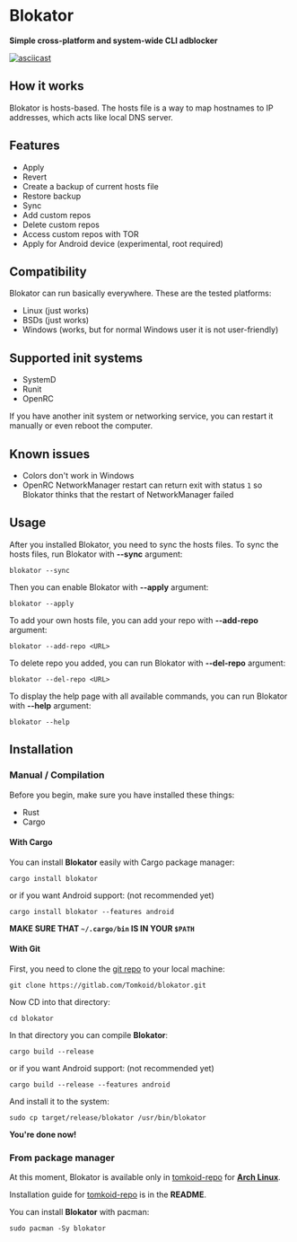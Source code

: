 # Blokator
**Simple cross-platform and system-wide CLI adblocker**

[![asciicast](https://asciinema.org/a/520298.svg)](https://asciinema.org/a/520298)

## How it works
Blokator is hosts-based. The hosts file is a way to map hostnames to IP addresses, which acts like local DNS server.

## Features
- Apply
- Revert
- Create a backup of current hosts file
- Restore backup
- Sync
- Add custom repos
- Delete custom repos
- Access custom repos with TOR
- Apply for Android device (experimental, root required)

## Compatibility
Blokator can run basically everywhere. These are the tested platforms:
- Linux (just works)
- BSDs (just works)
- Windows (works, but for normal Windows user it is not user-friendly)

## Supported init systems
- SystemD
- Runit
- OpenRC

If you have another init system or networking service, you can restart it manually or even reboot the computer.

## Known issues
- Colors don't work in Windows
- OpenRC NetworkManager restart can return exit with status `1` so Blokator thinks that the restart of NetworkManager failed

## Usage
After you installed Blokator, you need to sync the hosts files. To sync the hosts files, run Blokator with **--sync** argument:

```
blokator --sync
```

Then you can enable Blokator with **--apply** argument:

```
blokator --apply
```

To add your own hosts file, you can add your repo with **--add-repo** argument:

```
blokator --add-repo <URL>
```

To delete repo you added, you can run Blokator with **--del-repo** argument:

```
blokator --del-repo <URL>
```

To display the help page with all available commands, you can run Blokator with **--help** argument:

```
blokator --help
```

## Installation
### Manual / Compilation
Before you begin, make sure you have installed these things:
- Rust
- Cargo

#### With Cargo
You can install **Blokator** easily with Cargo package manager:
```
cargo install blokator
```

or if you want Android support: (not recommended yet)

```
cargo install blokator --features android
```

**MAKE SURE THAT `~/.cargo/bin` IS IN YOUR `$PATH`**

#### With Git
First, you need to clone the [git repo](https://gitlab.com/Tomkoid/blokator) to your local machine:

```
git clone https://gitlab.com/Tomkoid/blokator.git
```

Now CD into that directory:

```
cd blokator
```

In that directory you can compile **Blokator**:

```
cargo build --release
```

or if you want Android support: (not recommended yet)

```
cargo build --release --features android
```

And install it to the system:

```
sudo cp target/release/blokator /usr/bin/blokator
```

**You're done now!**

### From package manager
At this moment, Blokator is available only in [tomkoid-repo](https://gitlab.com/Tomkoid/tomkoid-repo) for **[Arch Linux](https://archlinux.org)**.

Installation guide for [tomkoid-repo](https://gitlab.com/Tomkoid/tomkoid-repo) is in the **README**.

You can install **Blokator** with pacman:
```
sudo pacman -Sy blokator
```
